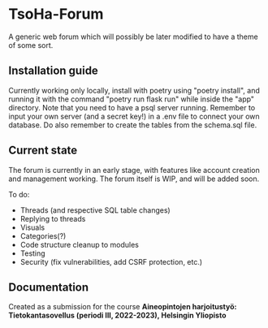 # TsoHa-Forum

A generic web forum which will possibly be later modified to have a theme of some sort.

## Installation guide

Currently working only locally, install with poetry using "poetry install", and running it with the command "poetry run flask run" while inside the "app" directory. Note that you need to have a psql server running. Remember to input your own server (and a secret key!) in a .env file to connect your own database. Do also remember to create the tables from the schema.sql file.

## Current state

The forum is currently in an early stage, with features like account creation and management working. The forum itself is WIP, and will be added soon.

To do:

- Threads (and respective SQL table changes)
- Replying to threads
- Visuals
- Categories(?)
- Code structure cleanup to modules
- Testing
- Security (fix vulnerabilities, add CSRF protection, etc.)


## Documentation



Created as a submission for the course **Aineopintojen harjoitustyö: Tietokantasovellus (periodi III, 2022-2023), Helsingin Yliopisto**
